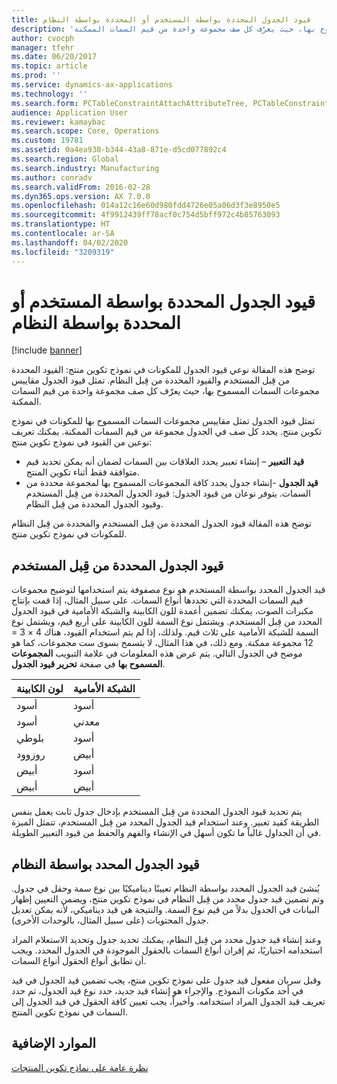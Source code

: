 ```yaml
---
title: قيود الجدول المحددة بواسطة المستخدم أو المحددة بواسطة النظام
description: 'توضح هذه المقالة نوعي قيود الجدول للمكونات في نموذج تكوين منتج: القيود المحددة من قِبل المستخدم والقيود المحددة من قِبل النظام. تمثل قيود الجدول مقاييس مجموعات السمات المسموح بها، حيث يعرّف كل صف مجموعة واحدة من قيم السمات الممكنة.'
author: cvocph
manager: tfehr
ms.date: 06/20/2017
ms.topic: article
ms.prod: ''
ms.service: dynamics-ax-applications
ms.technology: ''
ms.search.form: PCTableConstraintAttachAttributeTree, PCTableConstraintColumnSystem, PCTableConstraintContentUserDef, PCTableConstraintDefinition, PCTableConstraintWizard
audience: Application User
ms.reviewer: kamaybac
ms.search.scope: Core, Operations
ms.custom: 19781
ms.assetid: 0a4ea930-b344-43a8-871e-d5cd077892c4
ms.search.region: Global
ms.search.industry: Manufacturing
ms.author: conradv
ms.search.validFrom: 2016-02-28
ms.dyn365.ops.version: AX 7.0.0
ms.openlocfilehash: 014a12c16e60d980fdd4726e05a06d3f3e8950e5
ms.sourcegitcommit: 4f9912439ff78acf0c754d5bff972c4b85763093
ms.translationtype: HT
ms.contentlocale: ar-SA
ms.lasthandoff: 04/02/2020
ms.locfileid: "3209319"
---
```

# <a name="system-defined-and-user-defined-table-constraints"></a>قيود الجدول المحددة بواسطة المستخدم أو المحددة بواسطة النظام

[!include [banner](../includes/banner.md)]

توضح هذه المقالة نوعي قيود الجدول للمكونات في نموذج تكوين منتج: القيود المحددة من قِبل المستخدم والقيود المحددة من قِبل النظام. تمثل قيود الجدول مقاييس مجموعات السمات المسموح بها، حيث يعرّف كل صف مجموعة واحدة من قيم السمات الممكنة.

تمثل قيود الجدول تمثل مقاييس مجموعات السمات المسموح بها للمكونات في نموذج تكوين منتج. يحدد كل صف في الجدول مجموعة من قيم السمات الممكنة. يمكنك تعريف نوعين من القيود في نموذج تكوين منتج:

-   **قيد التعبير** – إنشاء تعبير يحدد العلاقات بين السمات لضمان أنه يمكن تحديد قيم متوافقة فقط أثناء تكوين المنتج.
-   **قيد الجدول** -إنشاء جدول يحدد كافة المجموعات المسموح بها لمجموعة محددة من السمات. يتوفر نوعان من قيود الجدول: قيود الجدول المحددة من قِبل المستخدم وقيود الجدول المحددة من قِبل النظام.

توضح هذه المقالة قيود الجدول المحددة من قِبل المستخدم والمحددة من قِبل النظام للمكونات في نموذج تكوين منتج.

## <a name="user-defined-table-constraints"></a>قيود الجدول المحددة من قِبل المستخدم
قيد الجدول المحدد بواسطة المستخدم هو نوع مصفوفة يتم استخدامها لتوضيح مجموعات قيم السمات المحددة التي تحددها أنواع السمات. على سبيل المثال، إذا قمت بإنتاج مكبرات الصوت، يمكنك تضمين أعمدة للون الكابينة والشبكة الأمامية في قيود الجدول المحدد من قِبل المستخدم. ويشتمل نوع السمة للون الكابينة على أربع قيم، ويشتمل نوع السمة للشبكة الأمامية على ثلاث قيم. ولذلك، إذا لم يتم استخدام القيود، هناك 4 × 3 = 12 مجموعة ممكنة. ومع ذلك، في هذا المثال، لا يثسمح بسوى ست مجموعات، كما هو موضح في الجدول التالي. يتم عرض هذه المعلومات في علامة التبويب **المجموعات المسموح بها** في صفحة **تحرير قيود الجدول**.

| لون الكابينة | الشبكة الأمامية |
|----------------|-------------|
| أسود          | أسود       |
| أسود          | معدني       |
| بلوطي            | أسود       |
| روزوود       | أبيض       |
| أبيض          | أسود       |
| أبيض          | أبيض       |

يتم تحديد قيود الجدول المحددة من قِبل المستخدم بإدخال جدول ثابت يعمل بنفس الطريقة كقيد تعبير. وعند استخدام قيد الجدول المحدد من قِبل المستخدم، تتمثل الميزة في أن الجداول غالباً ما تكون أسهل في الإنشاء والفهم والحفظ من قيود التعبير الطويلة.

## <a name="system-defined-table-constraints"></a>قيود الجدول المحدد بواسطة النظام
يُنشئ قيد الجدول المحدد بواسطة النظام تعيينًا ديناميكيًا بين نوع سمة وحقل في جدول. وتم تضمين قيد جدول محدد من قِبل النظام في نموذج تكوين منتج، ويضمن التعيين إظهار البيانات في الجدول بدلاً من قيم نوع السمة. والنتيجة هي قيد ديناميكي، لأنه يمكن تعديل جدول المحتويات (على سبيل المثال، بالوحدات الأخرى).  

وعند إنشاء قيد جدول محدد من قِبل النظام، يمكنك تحديد جدول وتحديد الاستعلام المراد استخدامه اختياريًا، ثم إقران أنواع السمات بالحقول الموجودة في الجدول المحدد. ويجب أن تطابق أنواع الحقول أنواع السمات.  

‏‫وقبل سريان مفعول قيد جدول على نموذج تكوين منتج، يجب تضمين قيد الجدول في قيد في أحد مكونات النموذج. والإجراء هو إنشاء قيد جديد، حدد نوع قيد الجدول، ثم حدد تعريف قيد الجدول المراد استخدامه.‬ وأخيراً، يجب تعيين كافة الحقول في قيد الجدول إلى السمات في نموذج تكوين المنتج.

<a name="additional-resources"></a>الموارد الإضافية
--------

[نظرة عامة على نماذج تكوين المنتجات](product-configuration-models.md)



